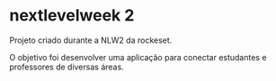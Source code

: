 # nextlevelweek 2
 Projeto criado durante a NLW2 da rockeset.

 O objetivo foi desenvolver uma aplicação para conectar estudantes e  professores de diversas áreas.
